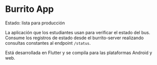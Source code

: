 # Burrito App

Estado: lista para producción

La aplicación que los estudiantes usan para verificar el estado del bus. Consume los registros de estado desde el burrito-server realizando consultas constantes al endpoint `/status`.

Está desarrollada en Flutter y se compila para las plataformas Android y web.
